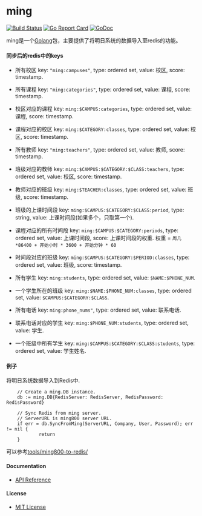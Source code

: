 # ming

[![Build Status](https://travis-ci.org/shchnmz/ming.svg?branch=master)](https://travis-ci.org/shchnmz/ming)
[![Go Report Card](https://goreportcard.com/badge/github.com/shchnmz/ming)](https://goreportcard.com/report/github.com/shchnmz/ming)
[![GoDoc](https://godoc.org/github.com/shchnmz/ming?status.svg)](https://godoc.org/github.com/shchnmz/ming)

ming是一个[Golang](https://golang.org)包，主要提供了将明日系统的数据导入至redis的功能。

#### 同步后的redis中的keys
* 所有校区
  key: `"ming:campuses"`, type: ordered set, value: 校区, score: timestamp.

* 所有课程
  key: `"ming:categories"`, type: ordered set, value: 课程, score: timestamp.

* 校区对应的课程
  key: `ming:$CAMPUS:categories`, type: ordered set, value: 课程, score: timestamp.

* 课程对应的校区
  key: `ming:$CATEGORY:classes`, type: ordered set, value: 校区, score: timestamp.

* 所有教师
  key: `"ming:teachers"`, type: ordered set, value: 教师, score: timestamp.

* 班级对应的教师
  key: `ming:$CAMPUS:$CATEGORY:$CLASS:teachers`, type: ordered set, value: 校区, score: timestamp.

* 教师对应的班级
  key: `ming:$TEACHER:classes`, type: ordered set, value: 班级, score: timestamp.

* 班级的上课时间段
  key: `ming:$CAMPUS:$CATEGORY:$CLASS:period`, type: string, value: 上课时间段(如果多个，只取第一个).

* 课程对应的所有时间段
  key: `ming:$CAMPUS:$CATEGORY:periods`, type: ordered set, value: 上课时间段, score: 上课时间段的权重.
  权重 = `周几*86400 + 开始小时 * 3600 + 开始分钟 * 60`

* 时间段对应的班级
  key: `ming:$CAMPUS:$CATEGORY:$PERIOD:classes`, type: ordered set, value: 班级, score: timestamp.

* 所有学生
  key: `ming:students`, type: ordered set, value: `$NAME:$PHONE_NUM`.

* 一个学生所在的班级
  key: `ming:$NAME:$PHONE_NUM:classes`, type: ordered set, value: `$CAMPUS:$CATEGORY:$CLASS`.

* 所有电话
  key: `ming:phone_nums"`, type: ordered set, value: 联系电话.

* 联系电话对应的学生
  key: `ming:$PHONE_NUM:students`, type: ordered set, value: 学生.

* 一个班级中所有学生
  key: `ming:$CAMPUS:$CATEGORY:$CLASS:students`, type: ordered set, value: 学生姓名.

#### 例子

将明日系统数据导入到Redis中.

        // Create a ming.DB instance.
        db := ming.DB{RedisServer: RedisServer, RedisPassword: RedisPassword}

        // Sync Redis from ming server.
        // ServerURL is ming800 server URL.
        if err = db.SyncFromMing(ServerURL, Company, User, Password); err != nil {
                return
        } 

可以参考[tools/ming800-to-redis/](./tools/ming800-to-redis)

#### Documentation
* [API Reference](https://godoc.org/github.com/shchnmz/ming)

#### License
* [MIT License](LICENSE)
